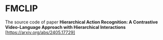 # FMCLIP
The source code of paper **Hierarchical Action Recognition: A Contrastive Video-Language Approach with Hierarchical Interactions** [https://arxiv.org/abs/2405.17729]
